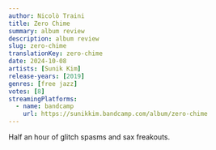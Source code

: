 ```yaml
---
author: Nicolò Traini
title: Zero Chime
summary: album review
description: album review
slug: zero-chime
translationKey: zero-chime
date: 2024-10-08
artists: [Sunik Kim]
release-years: [2019]
genres: [free jazz]
votes: [8]
streamingPlatforms:
  - name: bandcamp
    url: https://sunikkim.bandcamp.com/album/zero-chime
---
```


Half an hour of glitch spasms and sax freakouts.
